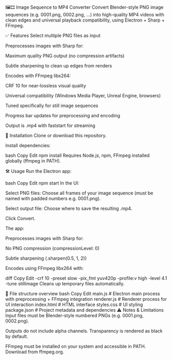 🖼️🎞️ Image Sequence to MP4 Converter
Convert Blender-style PNG image sequences (e.g. 0001.png, 0002.png, ...) into high-quality MP4 videos with clean edges and universal playback compatibility, using Electron + Sharp + FFmpeg.

✅ Features
Select multiple PNG files as input

Preprocesses images with Sharp for:

Maximum quality PNG output (no compression artifacts)

Subtle sharpening to clean up edges from renders

Encodes with FFmpeg libx264:

CRF 10 for near-lossless visual quality

Universal compatibility (Windows Media Player, Unreal Engine, browsers)

Tuned specifically for still image sequences

Progress bar updates for preprocessing and encoding

Output is .mp4 with faststart for streaming

🚀 Installation
Clone or download this repository.

Install dependencies:

bash
Copy
Edit
npm install
Requires Node.js, npm, FFmpeg installed globally (ffmpeg in PATH).

🛠️ Usage
Run the Electron app:

bash
Copy
Edit
npm start
In the UI:

Select PNG files: Choose all frames of your image sequence (must be named with padded numbers e.g. 0001.png).

Select output file: Choose where to save the resulting .mp4.

Click Convert.

The app:

Preprocesses images with Sharp for:

No PNG compression (compressionLevel: 0)

Subtle sharpening (.sharpen(0.5, 1, 2))

Encodes using FFmpeg libx264 with:

diff
Copy
Edit
-crf 10 -preset slow -pix_fmt yuv420p -profile:v high -level 4.1 -tune stillimage
Cleans up temporary files automatically.

📁 File structure overview
bash
Copy
Edit
main.js          # Electron main process with preprocessing + FFmpeg integration
renderer.js      # Renderer process for UI interaction
index.html       # HTML interface
styles.css       # UI styling
package.json     # Project metadata and dependencies
⚠️ Notes & Limitations
Input files must be Blender-style numbered PNGs (e.g. 0001.png, 0002.png).

Outputs do not include alpha channels. Transparency is rendered as black by default.

FFmpeg must be installed on your system and accessible in PATH. Download from ffmpeg.org.

